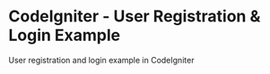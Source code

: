 # CodeIgniter - User Registration & Login Example
User registration and login example in CodeIgniter